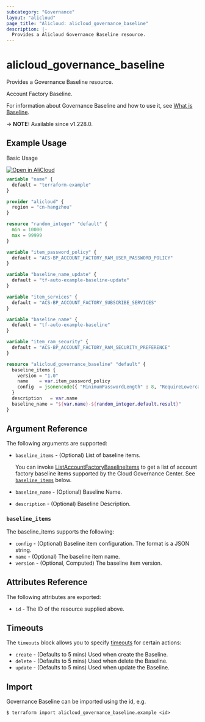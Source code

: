 ```yaml
---
subcategory: "Governance"
layout: "alicloud"
page_title: "Alicloud: alicloud_governance_baseline"
description: |-
  Provides a Alicloud Governance Baseline resource.
---
```


# alicloud_governance_baseline

Provides a Governance Baseline resource.

Account Factory Baseline.

For information about Governance Baseline and how to use it, see [What is Baseline](https://next.api.aliyun.com/document/governance/2021-01-20/CreateAccountFactoryBaseline).

-> **NOTE:** Available since v1.228.0.

## Example Usage

Basic Usage

<div style="display: block;margin-bottom: 40px;"><div class="oics-button" style="float: right;position: absolute;margin-bottom: 10px;">
  <a href="https://api.aliyun.com/terraform?resource=alicloud_governance_baseline&exampleId=a7c11e1d-5e47-85e1-dc0b-bde58749e961fa2f945b&activeTab=example&spm=docs.r.governance_baseline.0.a7c11e1d5e&intl_lang=EN_US" target="_blank">
    <img alt="Open in AliCloud" src="https://img.alicdn.com/imgextra/i1/O1CN01hjjqXv1uYUlY56FyX_!!6000000006049-55-tps-254-36.svg" style="max-height: 44px; max-width: 100%;">
  </a>
</div></div>

```terraform
variable "name" {
  default = "terraform-example"
}

provider "alicloud" {
  region = "cn-hangzhou"
}

resource "random_integer" "default" {
  min = 10000
  max = 99999
}

variable "item_password_policy" {
  default = "ACS-BP_ACCOUNT_FACTORY_RAM_USER_PASSWORD_POLICY"
}

variable "baseline_name_update" {
  default = "tf-auto-example-baseline-update"
}

variable "item_services" {
  default = "ACS-BP_ACCOUNT_FACTORY_SUBSCRIBE_SERVICES"
}

variable "baseline_name" {
  default = "tf-auto-example-baseline"
}

variable "item_ram_security" {
  default = "ACS-BP_ACCOUNT_FACTORY_RAM_SECURITY_PREFERENCE"
}

resource "alicloud_governance_baseline" "default" {
  baseline_items {
    version = "1.0"
    name    = var.item_password_policy
    config  = jsonencode({ "MinimumPasswordLength" : 8, "RequireLowercaseCharacters" : true, "RequireUppercaseCharacters" : true, "RequireNumbers" : true, "RequireSymbols" : true, "MaxPasswordAge" : 0, "HardExpiry" : false, "PasswordReusePrevention" : 0, "MaxLoginAttempts" : 0 })
  }
  description   = var.name
  baseline_name = "${var.name}-${random_integer.default.result}"
}
```

## Argument Reference

The following arguments are supported:
* `baseline_items` - (Optional) List of baseline items.

  You can invoke [ListAccountFactoryBaselineItems](https://next.api.aliyun.com/document/governance/2021-01-20/ListAccountFactoryBaselineItems) to get a list of account factory baseline items supported by the Cloud Governance Center. See [`baseline_items`](#baseline_items) below.
* `baseline_name` - (Optional) Baseline Name.
* `description` - (Optional) Baseline Description.

### `baseline_items`

The baseline_items supports the following:
* `config` - (Optional) Baseline item configuration. The format is a JSON string.
* `name` - (Optional) The baseline item name.
* `version` - (Optional, Computed) The baseline item version.

## Attributes Reference

The following attributes are exported:
* `id` - The ID of the resource supplied above.

## Timeouts

The `timeouts` block allows you to specify [timeouts](https://developer.hashicorp.com/terraform/language/resources/syntax#operation-timeouts) for certain actions:
* `create` - (Defaults to 5 mins) Used when create the Baseline.
* `delete` - (Defaults to 5 mins) Used when delete the Baseline.
* `update` - (Defaults to 5 mins) Used when update the Baseline.

## Import

Governance Baseline can be imported using the id, e.g.

```shell
$ terraform import alicloud_governance_baseline.example <id>
```